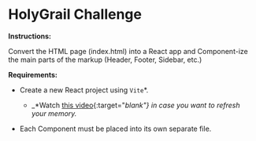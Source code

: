 # HolyGrail Challenge

**Instructions:**

Convert the HTML page (index.html) into a React app and Component-ize the main parts of the markup (Header, Footer, Sidebar, etc.)

**Requirements:**

- Create a new React project using `Vite`*. 
  - _*Watch [this video](https://www.youtube.com/watch?v=xDz2d3e6_08){:target="_blank"} in case you want to refresh your memory._

- Each Component must be placed into its own separate file.